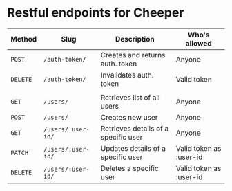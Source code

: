 # Restful endpoints for Cheeper

| Method   | Slug               | Description                           | Who's allowed           |
|----------|--------------------|---------------------------------------|-------------------------|
| `POST`   | `/auth-token/`     | Creates and returns auth. token       | Anyone                  |
| `DELETE` | `/auth-token/`     | Invalidates auth. token               | Valid token             |
|          |                    |                                       |                         |
| `GET`    | `/users/`          | Retrieves list of all users           | Anyone                  |
| `POST`   | `/users/`          | Creates new user                      | Anyone                  |
| `GET`    | `/users/:user-id/` | Retrieves details of a specific user  | Anyone                  |
| `PATCH`  | `/users/:user-id/` | Updates details of a specific user    | Valid token as :user-id |
| `DELETE` | `/users/:user-id/` | Deletes a specific user               | Valid token as :user-id |
